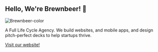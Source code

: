 ## Hello, We're Brewnbeer! 💙


![Brewnbeer-color](https://github.com/Brewnbeer/.github/assets/41361167/a54ca9f7-efb1-4717-bb12-ca486a138233)


A Full Life Cycle Agency. We build websites, and mobile apps, and design pitch-perfect decks to help startups thrive.

[Visit our website!](https://www.brewnbeer.com)
